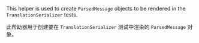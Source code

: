 This helper is used to create `ParsedMessage` objects to be rendered in the
`TranslationSerializer` tests.

此帮助器用于创建要在 `TranslationSerializer` 测试中渲染的 `ParsedMessage` 对象。